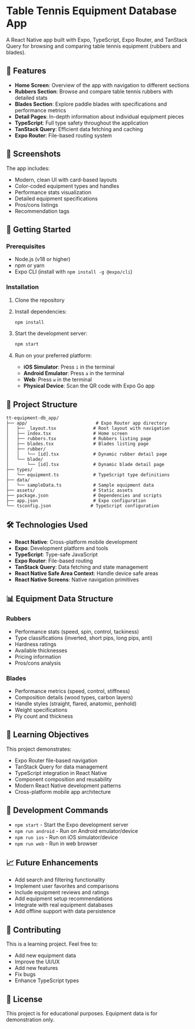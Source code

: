# Table Tennis Equipment Database App

A React Native app built with Expo, TypeScript, Expo Router, and TanStack Query for browsing and comparing table tennis equipment (rubbers and blades).

## 🏓 Features

-  **Home Screen**: Overview of the app with navigation to different sections
-  **Rubbers Section**: Browse and compare table tennis rubbers with detailed stats
-  **Blades Section**: Explore paddle blades with specifications and performance metrics
-  **Detail Pages**: In-depth information about individual equipment pieces
-  **TypeScript**: Full type safety throughout the application
-  **TanStack Query**: Efficient data fetching and caching
-  **Expo Router**: File-based routing system

## 📱 Screenshots

The app includes:

-  Modern, clean UI with card-based layouts
-  Color-coded equipment types and handles
-  Performance stats visualization
-  Detailed equipment specifications
-  Pros/cons listings
-  Recommendation tags

## 🚀 Getting Started

### Prerequisites

-  Node.js (v18 or higher)
-  npm or yarn
-  Expo CLI (install with `npm install -g @expo/cli`)

### Installation

1. Clone the repository
2. Install dependencies:

   ```bash
   npm install
   ```

3. Start the development server:

   ```bash
   npm start
   ```

4. Run on your preferred platform:
   -  **iOS Simulator**: Press `i` in the terminal
   -  **Android Emulator**: Press `a` in the terminal
   -  **Web**: Press `w` in the terminal
   -  **Physical Device**: Scan the QR code with Expo Go app

## 📁 Project Structure

```
tt-equipment-db_app/
├── app/                          # Expo Router app directory
│   ├── _layout.tsx              # Root layout with navigation
│   ├── index.tsx                # Home screen
│   ├── rubbers.tsx              # Rubbers listing page
│   ├── blades.tsx               # Blades listing page
│   ├── rubber/
│   │   └── [id].tsx             # Dynamic rubber detail page
│   └── blade/
│       └── [id].tsx             # Dynamic blade detail page
├── types/
│   └── equipment.ts             # TypeScript type definitions
├── data/
│   └── sampleData.ts            # Sample equipment data
├── assets/                      # Static assets
├── package.json                 # Dependencies and scripts
├── app.json                     # Expo configuration
└── tsconfig.json               # TypeScript configuration
```

## 🛠 Technologies Used

-  **React Native**: Cross-platform mobile development
-  **Expo**: Development platform and tools
-  **TypeScript**: Type-safe JavaScript
-  **Expo Router**: File-based routing
-  **TanStack Query**: Data fetching and state management
-  **React Native Safe Area Context**: Handle device safe areas
-  **React Native Screens**: Native navigation primitives

## 📊 Equipment Data Structure

### Rubbers

-  Performance stats (speed, spin, control, tackiness)
-  Type classifications (inverted, short pips, long pips, anti)
-  Hardness ratings
-  Available thicknesses
-  Pricing information
-  Pros/cons analysis

### Blades

-  Performance metrics (speed, control, stiffness)
-  Composition details (wood types, carbon layers)
-  Handle styles (straight, flared, anatomic, penhold)
-  Weight specifications
-  Ply count and thickness

## 🎯 Learning Objectives

This project demonstrates:

-  Expo Router file-based navigation
-  TanStack Query for data management
-  TypeScript integration in React Native
-  Component composition and reusability
-  Modern React Native development patterns
-  Cross-platform mobile app architecture

## 🔧 Development Commands

-  `npm start` - Start the Expo development server
-  `npm run android` - Run on Android emulator/device
-  `npm run ios` - Run on iOS simulator/device
-  `npm run web` - Run in web browser

## 📈 Future Enhancements

-  Add search and filtering functionality
-  Implement user favorites and comparisons
-  Include equipment reviews and ratings
-  Add equipment setup recommendations
-  Integrate with real equipment databases
-  Add offline support with data persistence

## 🤝 Contributing

This is a learning project. Feel free to:

-  Add new equipment data
-  Improve the UI/UX
-  Add new features
-  Fix bugs
-  Enhance TypeScript types

## 📄 License

This project is for educational purposes. Equipment data is for demonstration only.
